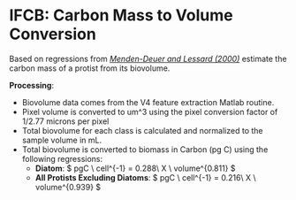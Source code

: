 # IFCB: Carbon Mass to Volume Conversion
Based on regressions from _[Menden-Deuer and Lessard (2000)](https://doi.org/10.4319/lo.2000.45.3.0569)_ estimate the carbon mass of a protist from its biovolume.

__Processing__:
- Biovolume data comes from the V4 feature extraction Matlab routine.
- Pixel volume is converted to um^3 using the pixel conversion factor of 1/2.77 microns per pixel
- Total biovolume for each class is calculated and normalized to the sample volume in mL.
- Total biovolume is converted to biomass in Carbon (pg C) using the following regressions:
  - __Diatom__:    $ pgC \ cell^{-1} = 0.288\  X \ volume^{0.811} $  
  - __All Protists Excluding Diatoms__:   $ pgC \ cell^{-1} = 0.216\  X \ volume^{0.939} $   